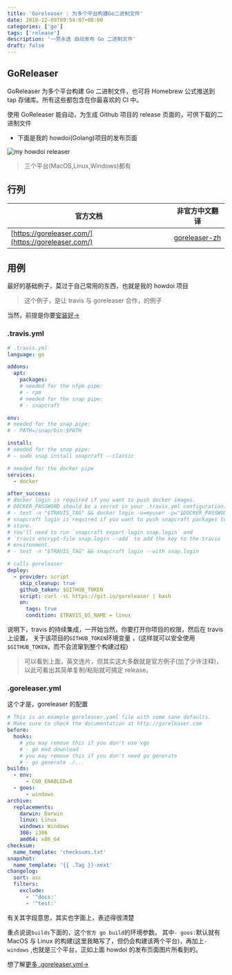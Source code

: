 ```yaml
---
title: 'Goreleaser : 为多个平台构建Go二进制文件'
date: 2018-12-09T09:54:07+08:00
categories: ['go']
tags: ['release']
description: '一劳永逸 自动发布 Go 二进制文件'
draft: false
---
```


## GoReleaser

GoReleaser 为多个平台构建 Go 二进制文件，也可将 Homebrew 公式推送到 tap 存储库。所有这些都包含在你最喜欢的 CI 中。

使用 GoReleaser 能自动，为生成 Github 项目的 release 页面的，可供下载的二进制文件

- 下面是我的 howdoi(Golang)项目的发布页面

![my howdoi releaser](/file_imgs/2018-12/howdoi.png)

> 三个平台(MacOS,Linux,Windows)都有

## 行列

| 官方文档                                           | 非官方中文翻译                                              |
| -------------------------------------------------- | ----------------------------------------------------------- |
| [https://goreleaser.com/](https://goreleaser.com/) | [goreleaser-zh](http://chinanf-boy.github.io/goreleaser-zh) |

## 用例

最好的基础例子，莫过于自己常用的东西，也就是我的 howdoi 项目

> 这个例子，是让 travis 与 goreleaser 合作，的例子

当然，前提是你要[安装好->](http://llever.com/goreleaser-zh/)

### .travis.yml

```YAML
# .travis.yml
language: go

addons:
  apt:
    packages:
    # needed for the nfpm pipe:
    # - rpm
    # needed for the snap pipe:
    # - snapcraft

env:
# needed for the snap pipe:
# - PATH=/snap/bin:$PATH

install:
# needed for the snap pipe:
# - sudo snap install snapcraft --classic

# needed for the docker pipe
services:
  - docker

after_success:
# docker login is required if you want to push docker images.
# DOCKER_PASSWORD should be a secret in your .travis.yml configuration.
# - test -n "$TRAVIS_TAG" && docker login -u=myuser -p="$DOCKER_PASSWORD"
# snapcraft login is required if you want to push snapcraft packages to the
# store.
# You'll need to run `snapcraft export-login snap.login` and
# `travis encrypt-file snap.login --add` to add the key to the travis
# environment.
# - test -n "$TRAVIS_TAG" && snapcraft login --with snap.login

# calls goreleaser
deploy:
  - provider: script
    skip_cleanup: true
    github_token: $GITHUB_TOKEN
    script: curl -sL https://git.io/goreleaser | bash
    on:
      tags: true
      condition: $TRAVIS_OS_NAME = linux
```

说明下，travis 的持续集成，一开始当然，你要打开你项目的权限，然后在 travis 上设置，
关于该项目的`GITHUB_TOKEN`环境变量 ，(这样就可以安全使用`$GITHUB_TOKEN`，而不会流窜到整个构建过程)

> 可以看到上面，英文连片，但其实这大多数就是官方例子(加了少许注释)，以此可看出其简单复制/粘贴就可搞定 release。

### .goreleaser.yml

这个才是，goreleaser 的配置

```YAML
# This is an example goreleaser.yaml file with some sane defaults.
# Make sure to check the documentation at http://goreleaser.com
before:
  hooks:
    # you may remove this if you don't use vgo
    # - go mod download
    # you may remove this if you don't need go generate
    # - go generate ./...
builds:
  - env:
      - CGO_ENABLED=0
  - goos:
      - windows
archive:
  replacements:
    darwin: Darwin
    linux: Linux
    windows: Windows
    386: i386
    amd64: x86_64
checksum:
  name_template: 'checksums.txt'
snapshot:
  name_template: '{{ .Tag }}-next'
changelog:
  sort: asc
  filters:
    exclude:
      - '^docs:'
      - '^test:'
```

有关其字段意思，其实也字面上，表述得很清楚

重点说说`builds`下面的，这个`官方 go build`的环境参数。
其中`- goos:`默认就有 MacOS 与 Linux 的构建(这里我略写了，但仍会构建该两个平台)，再加上`- windows`
,也就是三个平台，正如上面 howdoi 的发布页面图片所看到的。

想了解[更多 .goreleaser.yml->](http://llever.com/goreleaser-zh/customization/)
